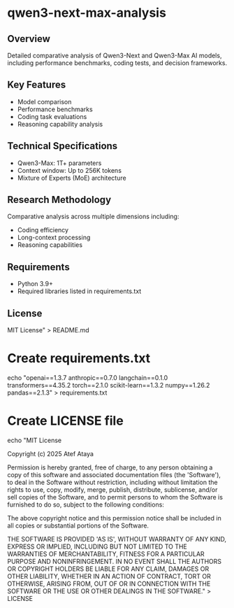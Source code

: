 # qwen3-next-max-analysis
## Overview
Detailed comparative analysis of Qwen3-Next and Qwen3-Max AI models, including performance benchmarks, coding tests, and decision frameworks.

## Key Features
- Model comparison
- Performance benchmarks
- Coding task evaluations
- Reasoning capability analysis

## Technical Specifications
- Qwen3-Max: 1T+ parameters
- Context window: Up to 256K tokens
- Mixture of Experts (MoE) architecture

## Research Methodology
Comparative analysis across multiple dimensions including:
- Coding efficiency
- Long-context processing
- Reasoning capabilities

## Requirements
- Python 3.9+
- Required libraries listed in requirements.txt

## License
MIT License" > README.md

# Create requirements.txt
echo "openai==1.3.7
anthropic==0.7.0
langchain==0.1.0
transformers==4.35.2
torch==2.1.0
scikit-learn==1.3.2
numpy==1.26.2
pandas==2.1.3" > requirements.txt

# Create LICENSE file
echo "MIT License

Copyright (c) 2025 Atef Ataya

Permission is hereby granted, free of charge, to any person obtaining a copy
of this software and associated documentation files (the 'Software'), to deal
in the Software without restriction, including without limitation the rights
to use, copy, modify, merge, publish, distribute, sublicense, and/or sell
copies of the Software, and to permit persons to whom the Software is
furnished to do so, subject to the following conditions:

The above copyright notice and this permission notice shall be included in all
copies or substantial portions of the Software.

THE SOFTWARE IS PROVIDED 'AS IS', WITHOUT WARRANTY OF ANY KIND, EXPRESS OR
IMPLIED, INCLUDING BUT NOT LIMITED TO THE WARRANTIES OF MERCHANTABILITY,
FITNESS FOR A PARTICULAR PURPOSE AND NONINFRINGEMENT. IN NO EVENT SHALL THE
AUTHORS OR COPYRIGHT HOLDERS BE LIABLE FOR ANY CLAIM, DAMAGES OR OTHER
LIABILITY, WHETHER IN AN ACTION OF CONTRACT, TORT OR OTHERWISE, ARISING FROM,
OUT OF OR IN CONNECTION WITH THE SOFTWARE OR THE USE OR OTHER DEALINGS IN THE
SOFTWARE." > LICENSE
